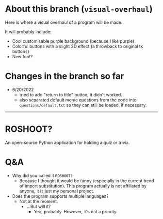 # About this branch (`visual-overhaul`)

Here is where a visual overhaul of a program will be made.

It will probably include:

- Cool customisable purple background (because I like purple)
- Colorful buttons with a slight 3D effect (a throwback to original tk buttons)
- New font?

# Changes in the branch so far

- 6/20/2022
  - tried to add "return to title" button, it didn't worked.
  - also separated default ~~meme~~ questions from the code into `questions/default.txt` so they can still be loaded, if necessary.

-----

# ROSHOOT?

An open-source Python application for holding a quiz or trivia.

# Q&A

- Why did you called it `ROSHOOT?`
  - Because I thought it would be funny (especially in the current trend of import substitution). This program actually is not affiliated by anyone, it is just my personal project.
- Does the program supports multiple languages?
  - Not at the moment.
    - ...But will it?
      - Yea, probably. However, it's not a priority.
